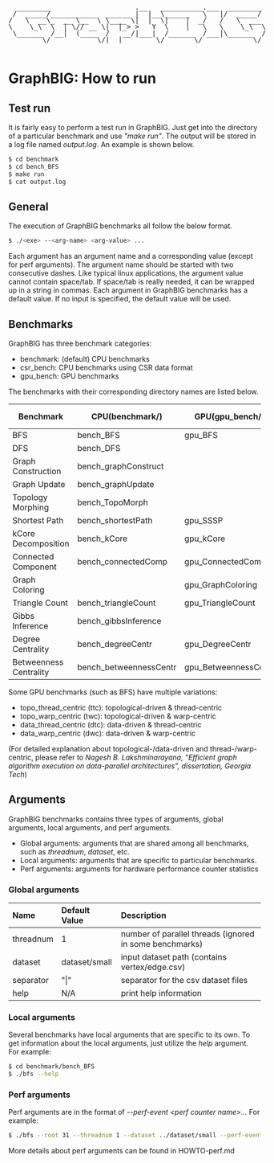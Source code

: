 <pre style="display:inline-block;line-height:13px;">
  ________                    .__   __________.___  ________
 /  _____/___________  ______ |  |__\______   \   |/  _____/
/   \  __\_  __ \__  \ \____ \|  |  \|    |  _/   /   \  ___
\    \_\  \  | \// __ \|  |_> >   Y  \    |   \   \    \_\  \
 \______  /__|  (____  /   __/|___|  /______  /___|\______  /
        \/           \/|__|        \/       \/            \/
</pre>

# GraphBIG: How to run

## Test run

It is fairly easy to perform a test run in GraphBIG. Just get into the directory of a particular benchmark and use _"make run"_. The output will be stored in a log file named _output.log_. An example is shown below.

```sh
$ cd benchmark
$ cd bench_BFS
$ make run
$ cat output.log
```

## General

The execution of GraphBIG benchmarks all follow the below format.

```sh
$ ./<exe> --<arg-name> <arg-value> ...
```

Each argument has an argument name and a corresponding value (except for perf arguments). The argument name should be started with two consecutive dashes. Like typical linux applications, the argument value cannot contain space/tab. If space/tab is really needed, it can be wrapped up in a string in commas. Each argument in GraphBIG benchmarks has a default value. If no input is specified, the default value will be used.

## Benchmarks

GraphBIG has three benchmark categories:

- benchmark: (default) CPU benchmarks
- csr_bench: CPU benchmarks using CSR data format
- gpu_bench: GPU benchmarks

The benchmarks with their corresponding directory names are listed below. 

|Benchmark|CPU(benchmark/)|GPU(gpu_bench/)|CPU-CSR(csr_bench)|
|---------|----------|--------|--------|
|BFS|bench_BFS|gpu_BFS|csr_BFS|
|DFS|bench_DFS|||
|Graph Construction|bench_graphConstruct|||
|Graph Update|bench_graphUpdate|||
|Topology Morphing|bench_TopoMorph|||
|Shortest Path|bench_shortestPath|gpu_SSSP|csr_SSSP|
|kCore Decomposition|bench_kCore|gpu_kCore|csr_kCore|
|Connected Component|bench_connectedComp|gpu_ConnectedComp|csr_CComp|
|Graph Coloring||gpu_GraphColoring|csr_GraphColoring|
|Triangle Count|bench_triangleCount|gpu_TriangleCount|csr_TC|
|Gibbs Inference|bench_gibbsInference|||
|Degree Centrality|bench_degreeCentr|gpu_DegreeCentr|csr_DC|
|Betweenness Centrality|bench_betweennessCentr|gpu_BetweennessCentr||

Some GPU benchmarks (such as BFS) have multiple variations:

- topo_thread_centric (ttc): topological-driven & thread-centric
- topo_warp_centric (twc): topological-driven & warp-centric
- data_thread_centric (dtc): data-driven & thread-centric
- data_warp_centric (dwc): data-driven & warp-centric

(For detailed explanation about topological-/data-driven and thread-/warp-centric, please refer to _Nagesh B. Lakshminarayana, "Efficient graph algorithm execution on data-parallel architectures", dissertation, Georgia Tech_)

## Arguments

GraphBIG benchmarks contains three types of arguments, global arguments, local arguments, and perf arguments.

- Global arguments: arguments that are shared among all benchmarks, such as _threadnum_, _dataset_, etc.
- Local arguments: arguments that are specific to particular benchmarks.
- Perf arguments: arguments for hardware performance counter statistics

### Global arguments

|Name|Default Value|Description|
|:----|:-------------|:-----------|
|threadnum|1|number of parallel threads (ignored in some benchmarks)|
|dataset|dataset/small|input dataset path (contains vertex/edge.csv)|
|separator|"\|"|separator for the csv dataset files|
|help|N/A|print help information|

### Local arguments

Several benchmarks have local arguments that are specific to its own. To get information about the local arguments, just utilize the _help_ argument. For example:

```sh
$ cd benchmark/bench_BFS
$ ./bfs --help
```

### Perf arguments

Perf arguments are in the format of _--perf-event \<perf counter name\>..._
For example:

```sh
$ ./bfs --root 31 --threadnum 1 --dataset ../dataset/small --perf-event PERF_COUNT_HW_CPU_CYCLES PERF_COUNT_HW_INSTRUCTIONS
```

More details about perf arguments can be found in HOWTO-perf.md






